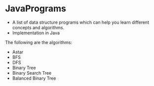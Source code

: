 JavaPrograms
============
- A list of data structure programs which can help you learn different concepts and algorithms. <br>
- Implementation in Java


The following are the algorithms:<br>
- Astar
- BFS
- DFS
- Binary Tree
- Binary Search Tree
- Balanced Binary Tree

